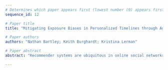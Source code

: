 ```yaml
--- 
# Determines which paper appears first (lowest number (0) appears first)
sequence_id: 12

# Paper title 
title: "Mitigating Exposure Biases in Personalized Timelines through Agent-based Models"

# Paper authors 
authors: "Nathan Bartley; Keith Burghardt; Kristina Lerman"

# Paper abstract 
abstract: "Recommender systems are ubiquitous in online social networks. Studying how these systems expose people to information at scale is difficult to do as one cannot assume each user is subject to the same feed condition and building evaluation infrastructure is costly. We present an agent-based model comparing personalization algorithms in how they skew users' network perception, and we demonstrate that a greedy algorithm based on network properties is effective at creating less biased feeds. This underscores the influence that network structure has in determining the effectiveness of recommender systems and offers a tool for mitigating perception biases through algorithmic feed construction."

--- 
```

